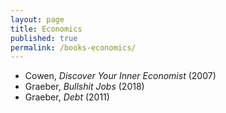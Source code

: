 ```yaml
---
layout: page
title: Economics
published: true
permalink: /books-economics/
---
```


* Cowen, _Discover Your Inner Economist_ (2007) 
* Graeber, _Bullshit Jobs_ (2018) 
* Graeber, _Debt_ (2011) 
